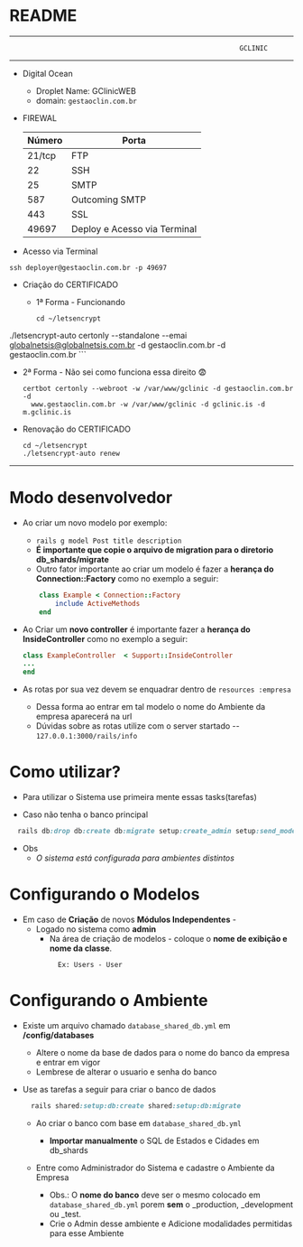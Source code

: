 # README

-------------------------------------------------
                                                             GCLINIC
-------------------------------------------------
- Digital Ocean
  - Droplet Name: GClinicWEB
  - domain: ```gestaoclin.com.br```

- FIREWAL

    | Número    | Porta                        |
    | --------- | ---------------------------- |
    | 21/tcp    | FTP                          |
    | 22        | SSH                          |
    | 25        | SMTP                         |
    | 587       | Outcoming SMTP               |
    | 443       | SSL                          |
    | 49697     | Deploy e Acesso via Terminal |  
    

  
- Acesso via Terminal  
```
ssh deployer@gestaoclin.com.br -p 49697
```

- Criação do CERTIFICADO
  * 1ª Forma - Funcionando

    ```
    cd ~/letsencrypt
./letsencrypt-auto certonly --standalone --emai globalnetsis@globalnetsis.com.br -d gestaoclin.com.br -d gestaoclin.com.br
    ```
  * 2ª Forma - Não sei como funciona essa direito :fearful:

    ```
    certbot certonly --webroot -w /var/www/gclinic -d gestaoclin.com.br -d
      www.gestaoclin.com.br -w /var/www/gclinic -d gclinic.is -d m.gclinic.is
    ```

- Renovação do CERTIFICADO
  ```
  cd ~/letsencrypt
  ./letsencrypt-auto renew
  ```

-------------------------------------------------

# Modo desenvolvedor
  * Ao criar um novo modelo por exemplo:
    * ```rails g model Post title description ```
    * **É importante que copie o arquivo de migration para o diretorio db_shards/migrate**
    * Outro fator importante ao criar um modelo é fazer a **herança do Connection::Factory** como no exemplo a seguir:

    ```ruby
        class Example < Connection::Factory
            include ActiveMethods
        end
    ```
  * Ao Criar um **novo controller** é importante fazer a **herança do InsideController** como no exemplo a seguir:

    ```ruby
    class ExampleController  < Support::InsideController
    ...
    end
    ```
  * As rotas por sua vez devem se enquadrar dentro de ```resources :empresa```
    * Dessa forma ao entrar em tal modelo o nome do Ambiente da empresa aparecerá na url
    * Dúvidas sobre as rotas utilize com o server startado -- ```127.0.0.1:3000/rails/info```

# Como utilizar?
- Para utilizar o Sistema use primeira mente essas tasks(tarefas)

* Caso não tenha o banco principal
```ruby
  rails db:drop db:create db:migrate setup:create_admin setup:send_models
```
* Obs
  * *O sistema está configurada para ambientes distintos*

# Configurando o Modelos
  * Em caso de **Criação** de novos **Módulos Independentes** -
    * Logado no sistema como **admin**
        * Na área de criação de modelos -
            coloque o **nome de exibição e nome da classe**.
          ```
            Ex: Users - User
          ```

# Configurando o Ambiente

  - Existe um arquivo chamado ```database_shared_db.yml``` em **/config/databases**
    - Altere o nome da base de dados para o nome do banco da empresa e entrar em vigor
    - Lembrese de alterar o usuario e senha do banco

- Use as tarefas a seguir para criar o banco de dados

    ```ruby
      rails shared:setup:db:create shared:setup:db:migrate
    ```

    * Ao criar o banco com base em ```database_shared_db.yml```
        *  **Importar manualmente** o SQL de Estados e Cidades em db_shards

    * Entre como Administrador do Sistema e cadastre o Ambiente da Empresa
      * Obs.: O **nome do banco** deve ser o mesmo colocado em ```database_shared_db.yml```
        porem **sem** o _production, _development ou _test.
      * Crie o Admin desse ambiente e Adicione modalidades permitidas para esse Ambiente

